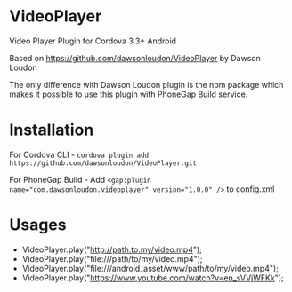 VideoPlayer
===========

Video Player Plugin for Cordova 3.3+ Android

Based on https://github.com/dawsonloudon/VideoPlayer by Dawson Loudon

The only difference with Dawson Loudon plugin is the npm package which makes it possible to use this plugin with PhoneGap Build service.

Installation
===========

For Cordova CLI -
`cordova plugin add https://github.com/dawsonloudon/VideoPlayer.git`

For PhoneGap Build -
Add `<gap:plugin name="com.dawsonloudon.videoplayer" version="1.0.0" />` to config.xml

Usages
===========

- VideoPlayer.play("http://path.to.my/video.mp4");
- VideoPlayer.play("file:///path/to/my/video.mp4");
- VideoPlayer.play("file:///android_asset/www/path/to/my/video.mp4");
- VideoPlayer.play("https://www.youtube.com/watch?v=en_sVVjWFKk");
